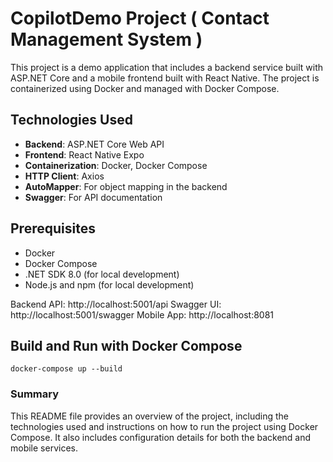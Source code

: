 # CopilotDemo Project ( Contact Management System )

This project is a demo application that includes a backend service built with ASP.NET Core and a mobile frontend built with React Native. The project is containerized using Docker and managed with Docker Compose.

## Technologies Used

- **Backend**: ASP.NET Core Web API
- **Frontend**: React Native Expo
- **Containerization**: Docker, Docker Compose
- **HTTP Client**: Axios
- **AutoMapper**: For object mapping in the backend
- **Swagger**: For API documentation

## Prerequisites

- Docker
- Docker Compose
- .NET SDK 8.0 (for local development)
- Node.js and npm (for local development)

Backend API: http://localhost:5001/api
Swagger UI: http://localhost:5001/swagger
Mobile App: http://localhost:8081



## Build and Run with Docker Compose
`docker-compose up --build`


### Summary

This README file provides an overview of the project, including the technologies used and instructions on how to run the project using Docker Compose. It also includes configuration details for both the backend and mobile services.
